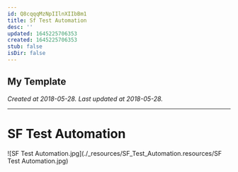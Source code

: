 ```yaml
---
id: Q8cqqqMzNpIIlnXIIbBm1
title: Sf Test Automation
desc: ''
updated: 1645225706353
created: 1645225706353
stub: false
isDir: false
---
```

My Template
---

_Created at 2018-05-28._
_Last updated at 2018-05-28._




---

# SF Test Automation


![SF Test Automation.jpg](./_resources/SF_Test_Automation.resources/SF Test Automation.jpg)

